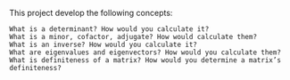 This project develop the following concepts:
    
    What is a determinant? How would you calculate it?
    What is a minor, cofactor, adjugate? How would calculate them?
    What is an inverse? How would you calculate it?
    What are eigenvalues and eigenvectors? How would you calculate them?
    What is definiteness of a matrix? How would you determine a matrix’s definiteness?
